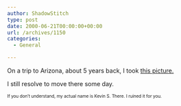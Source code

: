 ```yaml
---
author: ShadowStitch
type: post
date: 2000-06-21T00:00:00+00:00
url: /archives/1150
categories:
  - General

---
```

On a trip to Arizona, about 5 years back, I took <a target="_blank" href="http://fly.hiwaay.net/~rstrick/kevinsway.jpg">this picture.</a>

I still resolve to move there some day.

<font size="1">If you don&#8217;t understand, my actual name is Kevin S. There. I ruined it for you.</font>